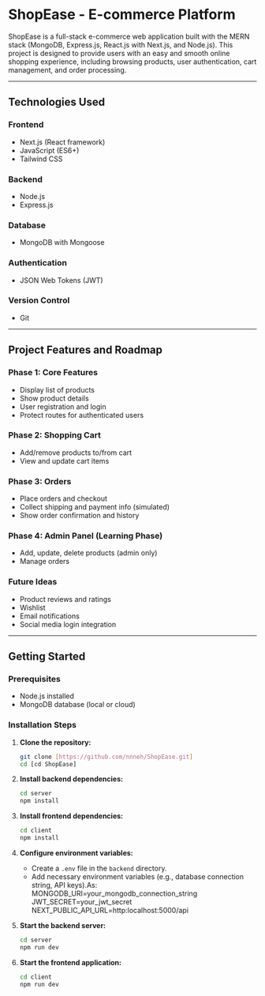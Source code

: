 # ShopEase - E-commerce Platform

ShopEase is a full-stack e-commerce web application built with the MERN stack (MongoDB, Express.js, React.js with Next.js, and Node.js). This project is designed to provide users with an easy and smooth online shopping experience, including browsing products, user authentication, cart management, and order processing.

---

## Technologies Used

### Frontend
- Next.js (React framework)  
- JavaScript (ES6+)  
- Tailwind CSS  

### Backend
- Node.js  
- Express.js  

### Database
- MongoDB with Mongoose  

### Authentication
- JSON Web Tokens (JWT)  

### Version Control
- Git  

---

## Project Features and Roadmap

### Phase 1: Core Features
- Display list of products  
- Show product details  
- User registration and login  
- Protect routes for authenticated users  

### Phase 2: Shopping Cart
- Add/remove products to/from cart  
- View and update cart items  

### Phase 3: Orders
- Place orders and checkout  
- Collect shipping and payment info (simulated)  
- Show order confirmation and history  

### Phase 4: Admin Panel (Learning Phase)
- Add, update, delete products (admin only)  
- Manage orders  

### Future Ideas
- Product reviews and ratings  
- Wishlist  
- Email notifications  
- Social media login integration  

---

## Getting Started

### Prerequisites
- Node.js installed  
- MongoDB database (local or cloud)  

### Installation Steps

1.  **Clone the repository:**

    ```bash
    git clone [https://github.com/nnneh/ShopEase.git]
    cd [cd ShopEase]
    ```

2.  **Install backend dependencies:**

    ```bash
    cd server
    npm install
    ```

3.  **Install frontend dependencies:**
    
    ```bash
    cd client
    npm install
    ```

4.  **Configure environment variables:**
    * Create a `.env` file in the `backend` directory.
    * Add necessary environment variables (e.g., database connection string, API keys).As:
    MONGODB_URI=your_mongodb_connection_string
    JWT_SECRET=your_jwt_secret
    NEXT_PUBLIC_API_URL=http:localhost:5000/api
    
    

5.  **Start the backend server:**

    ```bash
    cd server
    npm run dev
    ```

6.  **Start the frontend application:**

    ```bash
    cd client
    npm run dev
    ```

